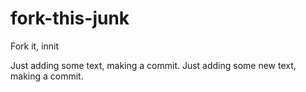 # fork-this-junk
Fork it, innit

Just adding some text, making a commit.
Just adding some new text, making a commit.